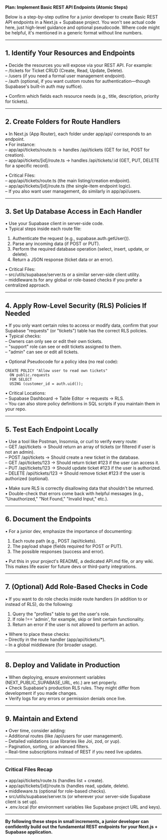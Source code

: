 **Plan: Implement Basic REST API Endpoints (Atomic Steps)**

Below is a step-by-step outline for a junior developer to create Basic REST API endpoints in a Next.js + Supabase project. You won't see actual code here, just high-level guidance and optional pseudocode. Where code might be helpful, it's mentioned in a generic format without line numbers.

---

## 1. Identify Your Resources and Endpoints

• Decide the resources you will expose via your REST API. For example:  
  – /tickets for Ticket CRUD (Create, Read, Update, Delete).  
  – /users (if you need a formal user management endpoint).  
  – /auth (optional, if you want custom routes for authentication—though Supabase's built-in auth may suffice).  

• Confirm which fields each resource needs (e.g., title, description, priority for tickets).

---

## 2. Create Folders for Route Handlers

• In Next.js (App Router), each folder under app/api/<resource> corresponds to an endpoint.  
• For instance:  
  – app/api/tickets/route.ts → handles /api/tickets (GET for list, POST for creation).  
  – app/api/tickets/[id]/route.ts → handles /api/tickets/:id (GET, PUT, DELETE for a specific record).  

• Critical Files:  
  – app/api/tickets/route.ts (the main listing/creation endpoint).  
  – app/api/tickets/[id]/route.ts (the single-item endpoint logic).  
  – If you also want user management, do similarly in app/api/users.  

---

## 3. Set Up Database Access in Each Handler

• Use your Supabase client in server-side code.  
• Typical steps inside each route file:  
  1. Authenticate the request (e.g., supabase.auth.getUser()).  
  2. Parse any incoming data (if POST or PUT).  
  3. Perform the required database operation (select, insert, update, or delete).  
  4. Return a JSON response (ticket data or an error).  

• Critical Files:  
  – src/utils/supabase/server.ts or a similar server-side client utility.  
  – middleware.ts for any global or role-based checks if you prefer a centralized approach.

---

## 4. Apply Row-Level Security (RLS) Policies If Needed

• If you only want certain roles to access or modify data, confirm that your Supabase "requests" (or "tickets") table has the correct RLS policies.  
• Typical checks:  
  – Owners can only see or edit their own tickets.  
  – "support" role can see or edit tickets assigned to them.  
  – "admin" can see or edit all tickets.  

• Optional Pseudocode for a policy idea (no real code):
  
  ```
  CREATE POLICY "Allow user to read own tickets"
    ON public.requests
    FOR SELECT
    USING (customer_id = auth.uid());
  ```

• Critical Locations:  
  – Supabase Dashboard → Table Editor → requests → RLS.  
  – You can also store policy definitions in SQL scripts if you maintain them in your repo.

---

## 5. Test Each Endpoint Locally

• Use a tool like Postman, Insomnia, or curl to verify every route:  
  – GET /api/tickets → Should return an array of tickets (or filtered if user is not an admin).  
  – POST /api/tickets → Should create a new ticket in the database.  
  – GET /api/tickets/123 → Should return ticket #123 if the user can access it.  
  – PUT /api/tickets/123 → Should update ticket #123 if the user is authorized.  
  – DELETE /api/tickets/123 → Should remove ticket #123 if the user is authorized (optional).  

• Make sure RLS is correctly disallowing data that shouldn't be returned.  
• Double-check that errors come back with helpful messages (e.g., "Unauthorized," "Not Found," "Invalid Input," etc.).

---

## 6. Document the Endpoints

• For a junior dev, emphasize the importance of documenting:  
  1. Each route path (e.g., POST /api/tickets).  
  2. The payload shape (fields required for POST or PUT).  
  3. The possible responses (success and error).  

• Put this in your project's README, a dedicated API.md file, or any wiki. This makes life easier for future devs or third-party integrations.

---

## 7. (Optional) Add Role-Based Checks in Code

• If you want to do role checks inside route handlers (in addition to or instead of RLS), do the following:  
  1. Query the "profiles" table to get the user's role.  
  2. If role !== 'admin', for example, skip or limit certain functionality.  
  3. Return an error if the user is not allowed to perform an action.  

• Where to place these checks:  
  – Directly in the route handler (app/api/tickets/*).  
  – In a global middleware (for broader usage).

---

## 8. Deploy and Validate in Production

• When deploying, ensure environment variables (NEXT_PUBLIC_SUPABASE_URL, etc.) are set properly.  
• Check Supabase's production RLS rules. They might differ from development if you made changes.  
• Verify logs for any errors or permission denials once live.  

---

## 9. Maintain and Extend

• Over time, consider adding:  
  – Additional routes (like /api/users for user management).  
  – Detailed validations (use libraries like Joi, zod, or yup).  
  – Pagination, sorting, or advanced filters.  
  – Real-time subscriptions instead of REST if you need live updates.

---

### Critical Files Recap

• app/api/tickets/route.ts (handles list + create).  
• app/api/tickets/[id]/route.ts (handles read, update, delete).  
• middleware.ts (optional for role-based checks).  
• src/utils/supabase/server.ts (or wherever your server-side Supabase client is set up).  
• .env.local (for environment variables like Supabase project URL and keys).

---

**By following these steps in small increments, a junior developer can confidently build out the fundamental REST endpoints for your Next.js + Supabase application.**
